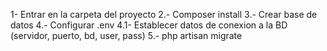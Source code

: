 1- Entrar en la carpeta del proyecto
2.- Composer install
3.- Crear base de datos
4.- Configurar .env
  4.1- Establecer datos de conexion a la BD (servidor, puerto, bd, user, pass)
5.- php artisan migrate
